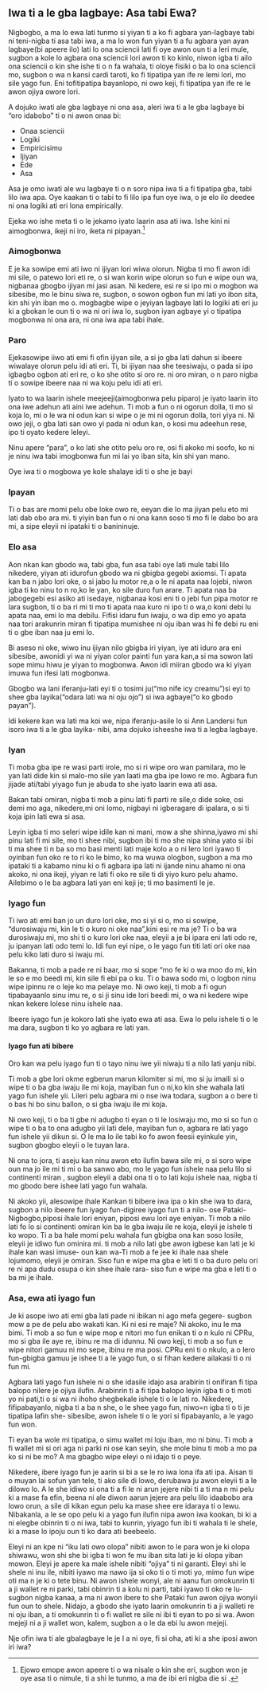 ## Iwa ti a le gba lagbaye: Asa tabi Ewa?

Nigbogbo, a ma lo ewa lati tunmo si yiyan ti a ko fi agbara yan-lagbaye tabi ni teni-nigba ti asa tabi iwa, a ma lo won fun yiyan ti a fu agbara yan ayan lagbaye(bi apeere ilo) lati lo ona sciencii lati fi oye awon oun ti a leri mule, sugbon a kole lo agbara ona sciencii lori awon ti ko kinlo, niwon igba ti ailo ona sciencii o kin she ishe ti o n fa wahala, ti oloye fisiki o ba lo ona sciencii mo, sugbon o wa n kansi cardi taroti, ko fi tipatipa yan ife re lemi lori, mo sile yago fun. Eni tofitipatipa bayanlopo, ni owo keji, fi tipatipa yan ife re le awon ojiya owore lori.

A dojuko iwati ale gba lagbaye ni ona asa, aleri iwa ti a le gba lagbaye bi “oro idabobo” ti o ni awon onaa bi:

- Onaa sciencii
- Logiki
- Empiricisimu
- Ijiyan
- Ede
- Asa

Asa je omo iwati ale wu lagbaye ti o n soro nipa iwa ti a fi tipatipa gba, tabi lilo iwa apa. Oye kaakan ti o tabi to fi lilo ipa fun oye iwa, o je elo ilo deedee ni ona logiki ati eri lona empirically.

Ejeka wo ishe meta ti o le jekamo iyato laarin asa ati iwa. Ishe kini ni aimogbonwa, ikeji ni iro, iketa ni pipayan.[^9]

### Aimogbonwa

E je ka sowipe emi ati iwo ni ijiyan lori wiwa olorun. Nigba ti mo fi awon idi mi sile, o patewo lori eti re,  o si wan korin wipe olorun so fun e wipe oun wa, nigbanaa gbogbo ijiyan mi jasi asan. Ni kedere, esi re si ipo mi o mogbon wa sibesibe, mo le binu siwa re, sugbon, o sowon  ogbon fun mi lati yo ibon sita, kin shi yin iban mo o. mogbagbe wipe o jeyiyan lagbaye lati lo logiki ati eri ju ki a gbokan le oun ti o wa ni ori iwa lo, sugbon iyan agbaye yi o tipatipa mogbonwa ni ona ara, ni ona iwa apa tabi ihale.

### Paro

Ejekasowipe iiwo ati emi fi ofin ijiyan sile, a si jo gba lati dahun si ibeere wiwalaye olorun pelu idi ati eri. Ti, bi ijiyan naa she teesiwaju, o pada si ipo igbagbo ogbon ati eri re, o ko she otito si oro re. ni oro miran, o n paro nigba ti o sowipe ibeere naa ni wa koju pelu idi ati eri.

Iyato to wa laarin ishele meejeeji(aimogbonwa pelu piparo) je iyato laarin iito ona iwe adehun ati aini iwe adehun. Ti mob a fun o ni ogorun dolla, ti mo si koja lo, mi o le wa ni odun kan si wipe o je mi ni ogorun dolla, tori yiya ni. Ni owo jeji, o gba lati san owo yi pada ni odun kan, o kosi mu adeehun rese, ipo ti oyato kedere leleyi.

Ninu apere “para”, o ko lati she otito pelu oro re, osi fi akoko mi soofo, ko ni je ninu iwa tabi imogbonwa fun mi lai yo iban sita, kin shi yan mano.

Oye iwa ti o mogbowa ye kole shalaye idi ti o she je bayi

### Ipayan

Ti o bas are momi pelu obe loke owo re, eeyan die lo ma jiyan pelu eto mi lati dab obo ara mi. ti yiyin ban fun o ni ona kann soso ti mo fi le dabo bo ara mi, a sipe eleyii ni ipataki ti o banininuje.

### Elo asa

Aon nkan kan gbodo wa, tabi gba, fun asa tabi oye lati mule tabi lilo nikedere, yiyan ati idurofun gbodo wa ni gbigba gegebi axiomsi. Ti apata kan ba n jabo lori oke, o si jabo lu motor re,a o le ni apata naa lojebi, niwon igba ti ko ninu to n ro,ko le yan, ko sile duro fun arare. Ti apata naa ba jabogegebi esi asiko ati isedaye, nigbanaa kosi eni ti o jebi fun pipa motor re lara sugbon, ti o ba ri mi ti mo ti apata naa kuro ni ipo ti o wa,o koni debi lu apata naa, emi lo ma debilu. Fifisi idaru fun iwaju, o wa dip emo yo apata naa tori arakunrin miran fi tipatipa mumishee ni oju iban was hi fe debi ru eni ti o gbe iban naa ju emi lo.

Bi aseso ni oke, wiwo inu ijiyan nilo gbigba iri yiyan, iye ati iduro ara eni sibesibe, awonidi yi wa ni yiyan color painti fun yara kan,a si ma sowon lati sope mimu hiwu je yiyan to mogbonwa. Awon idi miiran gbodo wa ki yiyan imuwa fun ifesi lati mogbonwa.

Gbogbo wa lani iferanju-lati eyi ti o tosimi ju(“mo nife icy creamu”)si eyi to shee gba layika(“odara lati wa ni oju ojo”) si iwa agbaye(“o ko gbodo payan”).

Idi kekere kan wa lati ma koi we, nipa iferanju-asile lo si Ann Landersi fun isoro iwa ti a le gba layika- nibi, ama dojuko isheeshe iwa ti a legba lagbaye.

### Iyan

Ti moba gba ipe re wasi parti irole, mo si ri wipe oro wan pamilara, mo le yan lati dide kin si malo-mo sile yan laati ma gba ipe lowo re mo. Agbara fun jijade ati/tabi yiyago fun je abuda to she iyato laarin ewa ati asa.

Bakan tabi omiran, nigba ti mob a pinu lati fi parti re sile,o dide soke, osi demi mo aga, nikedere,mi oni lomo, nigbayi ni igberagare di ipalara, o si ti koja ipin lati ewa si asa.

Leyin igba ti mo seleri wipe idile kan ni mani, mow a she shinna,iyawo mi shi pinu lati fi mi sile, mo ti shee nibi, sugbon ibi ti mo she nipa shina yato si ibi ti ma shee ti n ba so mo basi menti lati maje kolo a o ni lero lori iyawo ti oyinban fun oko re to ri ko le bimo, ko ma wuwa ologbon, sugbon a ma mo ipataki ti a kabamo ninu ki o fi agbara ipa lati ni ijande ninu ahamo ni ona akoko, ni ona ikeji, yiyan re lati fi oko re sile ti di yiyo kuro pelu ahamo. Ailebimo o le ba agbara lati yan eni keji je; ti mo basimenti le je.

### Iyago fun

Ti iwo ati emi ban jo un duro lori oke, mo si yi si o, mo si sowipe, “durosiwaju mi, kin le ti o kuro ni oke naa”,kini esi re ma je? Ti o ba wa durosiwaju mi, mo shi ti o kuro lori oke naa, eleyii a je bi ipara eni lati odo re, ju ipanyan lati odo temi lo. Idi fun eyi nipe, o le yago fun titi lati ori oke naa pelu kiko lati duro si iwaju mi.

Bakanna, ti mob a  pade re ni baar, mo si sope “mo fe ki o wa moo do mi, kin le so e mo beedi mi, kin sile fi ebi pa o ku. Ti o bawa sodo mi, o logbon ninu wipe ipinnu re o leje ko ma pelaye mo. Ni owo keji, ti mob a fi ogun tipabayaanlo sinu imu re, o si ji sinu ide lori beedi mi, o wa ni kedere wipe nkan kekere lolese ninu ishele naa.

Ibeere iyago fun je kokoro lati she iyato ewa ati asa. Ewa lo pelu ishele ti o le ma dara, sugbon ti ko yo agbara re lati yan.

#### Iyago fun ati bibere

Oro kan wa pelu iyago fun ti o tayo ninu iwe yii niwaju ti a nilo lati yanju nibi.

Ti mob a gbe lori okme egberun marun kilomiter si mi, mo si ju imaili si o wipe ti o ba gba iwaju ile mi koja, mayiban fun o ni,ko kin she wahala lati yago fun ishele yii. Lileri pelu agbara mi o nse iwa todara, sugbon a o bere ti o bas hi bo sinu ballon, o si gba iwaju ile mi koja.

Ni owo keji, ti o ba ti gbe ni adugbo ti eyan o ti le losiwaju mo, mo si so fun o wipe ti o ba to ona adugbo yii lati dele, mayiban fun o, agbara re lati yago fun ishele yii dikun si. O le ma lo ile tabi ko fo awon feesii eyinkule yin, sugbon gbogbo eleyii o le tuyan lara.

Ni ona to jora, ti aseju kan ninu awon eto ilufin bawa sile mi, o si soro wipe oun ma jo ile mi ti mi o ba sanwo abo, mo le yago fun ishele naa pelu lilo si continenti miran , sugbon eleyii a dabi ona ti o to lati koju ishele naa, nigba ti mo gbodo bere ishee lati yago fun wahala.

Ni akoko yii, alesowipe ihale Kankan ti bibere iwa ipa o kin she iwa to dara, sugbon a nilo ibeere fun iyago fun-digiree iyago fun ti a nilo- ose Pataki-Nigbogbo,piposi ihale lori eniyan, piposi ewu lori aye eniyan. Ti mob a nilo lati fo lo si continenti omiran kin ba le gba iwaju ile re koja, eleyii je ishele ti ko wopo. Ti a ba hale momi pelu wahala fun gbigba ona kan soso losile, eleyii je idiwo fun ominira mi. ti mob a nilo lati gbe awon igbese kan lati je ki ihale kan wasi imuse- oun kan wa-Ti mob a fe jee ki ihale naa shele lojumomo, eleyii je omiran. Siso fun e wipe ma gba e leti ti o ba duro pelu ori re ni apa dudu osupa o kin shee ihale rara- siso fun e wipe ma gba e leti ti o ba mi je ihale.

### Asa, ewa ati iyago fun

Je ki asope iwo ati emi gba lati pade ni ibikan ni ago mefa gegere- sugbon mow a pe de pelu abo wakati kan. Ki ni esi re maje? Ni akoko, inu le ma bimi. Ti mob a so fun e wipe mop e nitori mo fun enikan ti o n kulo ni CPRu, mo si gba ile aye re, ibinu re ma di idunnu. Ni owo keji, ti mob a so fun e wipe nitori gamuu ni mo sepe, ibinu re ma posi. CPRu eni ti o nkulo, a o lero fun-gbigba gamuu je ishee ti a le yago fun, o si fihan kedere ailakasi ti o ni fun mi.

Agbara lati yago fun ishele ni o she idasile idajo asa arabirin ti onifiran fi tipa balopo nilere je ojiya ilufin. Arabinrin ti a fi tipa balopo leyin igba ti o ti moti yo ni pati,ti o si wa ni ihoho shegbekale ishele ti o le lati ro. Nikedere, fifipabayanlo, nigba ti a ba n she, o le shee yago fun, niwo=n igba ti o ti je tipatipa lafin she- sibesibe, awon ishele ti o le yori si fipabayanlo, a le yago fun won.

Ti eyan ba wole mi tipatipa, o simu wallet mi loju iban, mo ni binu. Ti mob a fi wallet mi si ori aga ni parki ni ose kan seyin, she mole binu ti mob a mo pa ko si ni be mo? A ma gbagbo wipe eleyi o ni idajo ti o peye.

Nikedere, ibere iyago fun je aarin si bi a se le ro iwa lona ifa ati ipa. Aisan ti o muyan lai sofun yan tele, ti ako sile di lowo, derubawa ju awon eleyii ti a le dilowo lo. A le she idiwo si ona ti a fi le ni arun jejere nibi ti a ti ma n mi pelu ki a mase fa efin, beena ni ale diwon aarun jejere ara pelu lilo idaabobo ara lowo orun, a sile di kikan egun pelu ka mase shee ere idaraya ti o lewu. Nibakanla, a le se opo pelu ki a yago fun ilufin nipa awon iwa kookan, bi ki a ni elegbe obinrin ti o ni iwa, tabi to kunrin, yiyago fun ibi ti wahala ti le shele, ki a mase lo ipoju oun ti ko dara ati beebeelo.

Eleyi ni an kpe ni “iku lati owo olopa” nibiti awon to le para won je ki olopa shiwawu, won shi she bi igba ti won fe mu iban sita lati je ki olopa yiban mowon. Eleyi je apere ka male ishele nibiti “ojiya” ti ni garanti. Eleyi shi le shele ni inu ile, nibiti iyawo ma nawo ija si oko ti o ti moti yo, mimo fun wipe oti ma n je ki o tete binu. Ni awon ishele wonyi, ale ni aanu fun omokunrin ti a ji wallet re ni parki, tabi obinrin ti a kolu ni parti, tabi iyawo ti oko re lu-sugbon nigba kanaa, a ma ni awon ibere to she Pataki fun awon ojiya wonyii fun oun to shele. Nidajo, a gbodo she iyato laarin omokunrin ti a ji walleti re ni oju iban, a ti omokunrin ti o fi wallet re sile ni ibi ti eyan to po si wa. Awon mejeji ni a ji wallet won, kalem, sugbon a o le da ebi lu awon mejeji.

Nje ofin iwa ti ale gbalagbaye le je I a ni oye, fi si oha, ati ki a she iposi awon iri iwa?

[^9]: Ejowo emope awon apeere ti o wa nisale o kin she eri, sugbon won je oye asa ti o nimule, ti a shi le tunmo, a ma de ibi eri nigba die si
.
